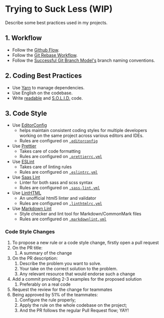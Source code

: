 # Trying to Suck Less (WIP)

Describe some best practices used in my projects.

## 1. Workflow

- Follow the [Github Flow](https://guides.github.com/introduction/flow/).
- Follow the [Git Rebase Workflow](https://randyfay.com/content/rebase-workflow-git).
- Follow the [Successful Git Branch Model's](http://nvie.com/posts/a-successful-git-branching-model/) branch naming conventions.

## 2. Coding Best Practices

- Use [Yarn](http://yarnpkg.com) to manage dependencies.
- Use English on the codebase.
- Write [readable](https://youtu.be/56mETnrByBM) and [S.O.L.I.D.](https://scotch.io/bar-talk/s-o-l-i-d-the-first-five-principles-of-object-oriented-design) code.

## 3. Code Style

- Use [EditorConfig](https://editorconfig.org/)
  - helps maintain consistent coding styles for multiple developers working on the same project across various editors and IDEs.
  - Rules are configured on [`.editorconfig`](https://editorconfig-specification.readthedocs.io/)
- Use [Prettier](https://prettier.io/)
  - Takes care of code formatting
  - Rules are configured on [`.prettierrc.yml`](https://prettier.io/docs/en/configuration.html)
- Use [ESLint](https://eslint.org/)
  - Takes care of linting rules
  - Rules are configured on [`.eslintrc.yml`](https://eslint.org/docs/developer-guide/shareable-configs)
- Use [Saas Lint](https://www.npmjs.com/package/sass-lint)
  - Linter for both sass and scss syntax
  - Rules are configured on [`.sass-lint.yml`](https://github.com/sasstools/sass-lint/tree/master/docs/options)
- Use [LintHTML](https://www.npmjs.com/package/@linthtml/linthtml)
  - An unofficial html5 linter and validator
  - Rules are configured on [`.linthtmlrc.yml`](https://github.com/linthtml/linthtml#rules)
- Use [Markdown Lint](https://www.npmjs.com/package/markdownlint-cli)
  - Style checker and lint tool for Markdown/CommonMark files
  - Rules are configured on [`.markdownlint.yml`](https://github.com/DavidAnson/markdownlint#configuration)

### Code Style Changes

1. To propose a new rule or a code style change, firstly open a pull request
2. On the PR title:
   1. A summary of the change
3. On the PR description:
   1. Describe the problem you want to solve.
   2. Your take on the correct solution to the problem.
   3. Any relevant resource that would endorse such a change
4. Add a commit providing 2-3 examples for the proposed solution
   1. Preferably on a real code
5. Request the review for the change for teammates
6. Being approved by 51% of the teammates:
   1. Configure the rule properly;
   2. Apply the rule on the whole codebase on the project;
   3. And the PR follows the regular Pull Request flow; YAY!
